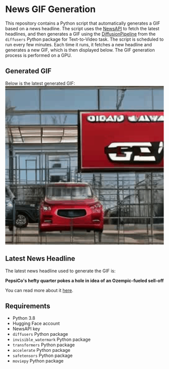 # News GIF Generation
This repository contains a Python script that automatically generates a GIF based on a news headline. The script uses the [NewsAPI](https://newsapi.org/) to fetch the latest headlines, and then generates a GIF using the [DiffusionPipeline](https://github.com/huggingface/diffusers) from the `diffusers` Python package for Text-to-Video task.
The script is scheduled to run every few minutes. Each time it runs, it fetches a new headline and generates a new GIF, which is then displayed below. The GIF generation process is performed on a GPU.

## Generated GIF
Below is the latest generated GIF:
![Generated GIF](output.gif?raw=true&v=1697026458)

## Latest News Headline
The latest news headline used to generate the GIF is:

**PepsiCo's hefty quarter pokes a hole in idea of an Ozempic-fueled sell-off**

You can read more about it [here](https://finance.yahoo.com/news/pepsicos-hefty-quarter-pokes-a-hole-in-idea-of-an-ozempic-fueled-sell-off-105231255.html).

## Requirements
- Python 3.8
- Hugging Face account
- NewsAPI key
- `diffusers` Python package
- `invisible_watermark` Python package
- `transformers` Python package
- `accelerate` Python package
- `safetensors` Python package
- `moviepy` Python package

